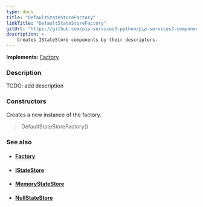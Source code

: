```yaml
---
type: docs
title: "DefaultStateStoreFactory"
linkTitle: "DefaultStateStoreFactory"
gitUrl: "https://github.com/pip-services3-python/pip-services3-components-python"
description: >
    Creates IStateStore components by their descriptors.
---
```


**Implements:** [Factory](../../build/factory)

### Description

TODO: add description

### Constructors
Creates a new instance of the factory.

> DefaultStateStoreFactory()


### See also
- #### [Factory](../../build/factory)
- #### [IStateStore](../IStateStore)
- #### [MemoryStateStore](../memory_state_store)
- #### [NullStateStore](../null_state_store)
